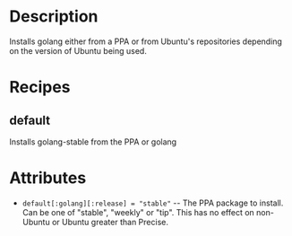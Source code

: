 Description
===========

Installs golang either from a PPA or from Ubuntu's repositories
depending on the version of Ubuntu being used.

Recipes
=======

default
-------
Installs golang-stable from the PPA or golang

Attributes
==========

* `default[:golang][:release] = "stable"` -- The PPA package to
  install. Can be one of "stable", "weekly" or "tip". This has no
  effect on non-Ubuntu or Ubuntu greater than Precise.
